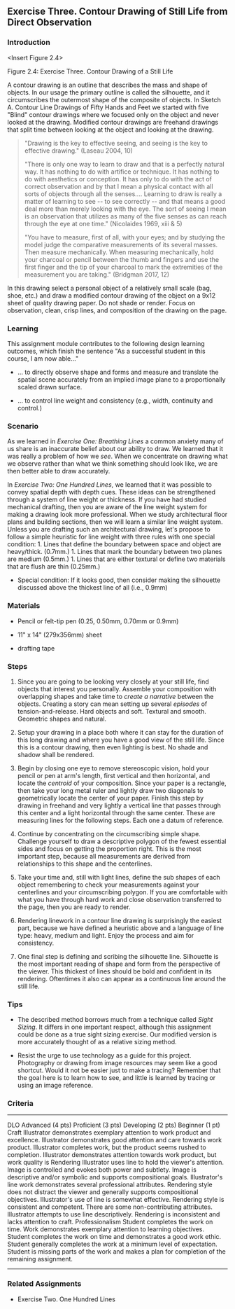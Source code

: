 ## Exercise Three. Contour Drawing of Still Life from Direct Observation

### Introduction

\<Insert Figure 2.4\>

Figure 2.4: Exercise Three. Contour Drawing of a Still Life

A contour drawing is an outline that describes the mass and shape of
objects. In our usage the primary outline is called the silhouette, and
it circumscribes the outermost shape of the composite of objects. In
Sketch A. Contour Line Drawings of Fifty Hands and Feet we started with
five "Blind" contour drawings where we focused only on the object and
never looked at the drawing. Modified contour drawings are freehand
drawings that split time between looking at the object and looking at
the drawing.

> "Drawing is the key to effective seeing, and seeing is the key to
> effective drawing." (Laseau 2004, 10)
>
> "There is only one way to learn to draw and that is a perfectly
> natural way. It has nothing to do with artifice or technique. It has
> nothing to do with aesthetics or conception. It has only to do with
> the act of correct observation and by that I mean a physical contact
> with all sorts of objects through all the senses.... Learning to draw
> is really a matter of learning to see -- to see correctly -- and that
> means a good deal more than merely looking with the eye. The sort of
> seeing I mean is an observation that utilizes as many of the five
> senses as can reach through the eye at one time." (Nicolaides 1969,
> xiii & 5)
>
> "You have to measure, first of all, with your eyes; and by studying
> the model judge the comparative measurements of its several masses.
> Then measure mechanically. When measuring mechanically, hold your
> charcoal or pencil between the thumb and fingers and use the first
> finger and the tip of your charcoal to mark the extremities of the
> measurement you are taking." (Bridgman 2017, 12)

In this drawing select a personal object of a relatively small scale
(bag, shoe, etc.) and draw a modified contour drawing of the object on a
9x12 sheet of quality drawing paper. Do not shade or render. Focus on
observation, clean, crisp lines, and composition of the drawing on the
page.

### Learning

This assignment module contributes to the following design learning
outcomes, which finish the sentence "As a successful student in this
course, I am now able..."

-   ... to directly observe shape and forms and measure and translate
    the spatial scene accurately from an implied image plane to a
    proportionally scaled drawn surface.

-   ... to control line weight and consistency (e.g., width, continuity
    and control.)

### Scenario

As we learned in *Exercise One: Breathing Lines* a common anxiety many
of us share is an inaccurate belief about our ability to draw. We
learned that it was really a problem of how we *see*. When we
concentrate on drawing what we observe rather than what we think
something should look like, we are then better able to draw accurately.

In *Exercise Two: One Hundred Lines*, we learned that it was possible to
convey spatial depth with depth cues. These ideas can be strengthened
through a system of line weight or thickness. If you have had studied
mechanical drafting, then you are aware of the line weight system for
making a drawing look more professional. When we study architectural
floor plans and building sections, then we will learn a similar line
weight system. Unless you are drafting such an architectural drawing,
let's propose to follow a simple heuristic for line weight with three
rules with one special condition: 1. Lines that define the boundary
between space and object are heavy/thick. (0.7mm.) 1. Lines that mark
the boundary between two planes are medium (0.5mm.) 1. Lines that are
either textural or define two materials that are flush are thin
(0.25mm.)

-   Special condition: If it looks good, then consider making the
    silhouette discussed above the thickest line of all (i.e., 0.9mm)

### Materials

-   Pencil or felt-tip pen (0.25, 0.50mm, 0.70mm or 0.9mm)

-   11\" x 14\" (279x356mm) sheet

-   drafting tape

### Steps

1.  Since you are going to be looking very closely at your still life,
    find objects that interest you personally. Assemble your composition
    with overlapping shapes and take time to *create a
    narrative* between the objects. Creating a story can mean setting up
    several *episodes* of tension-and-release. Hard objects and soft.
    Textural and smooth. Geometric shapes and natural.

2.  Setup your drawing in a place both where it can stay for the
    duration of this long drawing and where you have a good view of the
    still life. Since this is a contour drawing, then even lighting is
    best. No shade and shadow shall be rendered.

3.  Begin by closing one eye to remove stereoscopic vision, hold your
    pencil or pen at arm's length, first vertical and then horizontal,
    and locate the *centroid* of your composition. Since your paper is a
    rectangle, then take your long metal ruler and lightly draw two
    diagonals to geometrically locate the center of your paper. Finish
    this step by drawing in freehand and very lightly a vertical line
    that passes through this center and a light horizontal through the
    same center. These are measuring lines for the following steps. Each
    one a datum of reference.

4.  Continue by concentrating on the circumscribing simple shape.
    Challenge yourself to draw a descriptive polygon of the fewest
    essential sides and focus on getting the proportion right. This is
    the most important step, because all measurements are derived from
    relationships to this shape and the centerlines.

5.  Take your time and, still with light lines, define the sub shapes of
    each object remembering to check your measurements against your
    centerlines and your circumscribing polygon. If you are comfortable
    with what you have through hard work and close observation
    transferred to the page, then you are ready to render.

6.  Rendering linework in a contour line drawing is surprisingly the
    easiest part, because we have defined a heuristic above and a
    language of line type: heavy, medium and light. Enjoy the process
    and aim for consistency.

7.  One final step is defining and scribing the silhouette line.
    Silhouette is the most important reading of shape and form from the
    perspective of the viewer. This thickest of lines should be bold and
    confident in its rendering. Oftentimes it also can appear as a
    continuous line around the still life.

### Tips

-   The described method borrows much from a technique called *Sight
    Sizing*. It differs in one important respect, although this
    assignment could be done as a true sight sizing exercise. Our
    modified version is more accurately thought of as a relative sizing
    method.

-   Resist the urge to use technology as a guide for this project.
    Photography or drawing from image resources may seem like a good
    shortcut. Would it not be easier just to make a tracing? Remember
    that the goal here is to learn how to see, and little is learned by
    tracing or using an image reference.

### Criteria

  ----------------- --------------------------------------------------------------------------------------------------------------------------------------------------------------------------------------- ---------------------------------------------------------------------------------------------------------------------------------------------------------------------- -------------------------------------------------------------------------------------------------------------------------------------------- ---------------------------------------------------------------------------------------------------------
  DLO               Advanced (4 pts)                                                                                                                                                                        Proficient (3 pts)                                                                                                                                                     Developing (2 pts)                                                                                                                           Beginner (1 pt)
  Craft             Illustrator demonstrates exemplary attention to work product and excellence.                                                                                                            Illustrator demonstrates good attention and care towards work product.                                                                                                 Illustrator completes work, but the product seems rushed to completion.                                                                      Illustrator demonstrates attention towards work product, but work quality is
  Rendering         Illustrator uses line to hold the viewer\'s attention. Image is controlled and evokes both power and subtlety. Image is descriptive and/or symbolic and supports compositional goals.   Illustrator\'s line work demonstrates several professional attributes. Rendering style does not distract the viewer and generally supports compositional objectives.   Illustrator\'s use of line is somewhat effective. Rendering style is consistent and competent. There are some non-contributing attributes.   Illustrator attempts to use line descriptively. Rendering is inconsistent and lacks attention to craft.
  Professionalism   Student completes the work on time. Work demonstrates exemplary attention to learning objectives.                                                                                       Student completes the work on time and demonstrates a good work ethic.                                                                                                 Student generally completes the work at a minimum level of expectation.                                                                      Student is missing parts of the work and makes a plan for completion of the remaining assignment.
  ----------------- --------------------------------------------------------------------------------------------------------------------------------------------------------------------------------------- ---------------------------------------------------------------------------------------------------------------------------------------------------------------------- -------------------------------------------------------------------------------------------------------------------------------------------- ---------------------------------------------------------------------------------------------------------

### Related Assignments

-   Exercise Two. One Hundred Lines
